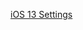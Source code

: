 [iOS 13 Settings](https://www.howtogeek.com/442550/just-updated-to-ios-13-change-these-settings-now/)
